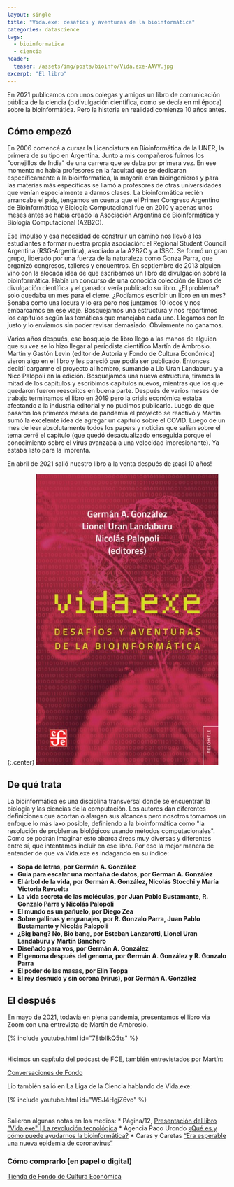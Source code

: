 ```yaml
---
layout: single
title: "Vida.exe: desafíos y aventuras de la bioinformática"
categories: datascience
tags:
  - bioinformatica
  - ciencia
header:
  teaser: /assets/img/posts/bioinfo/Vida.exe-AAVV.jpg
excerpt: "El libro"
---
```

En 2021 publicamos con unos colegas y amigos un libro de comunicación pública de la ciencia (o divulgación científica, como se decía en mi época) sobre la bioinformática. Pero la historia en realidad comienza 10 años antes.

<h2>Cómo empezó</h2>
En 2006 comencé a cursar la Licenciatura en Bioinformática de la UNER, la primera de su tipo en Argentina. Junto a mis compañeros fuimos los "conejillos de India" de una carrera que se daba por primera vez. En ese momento no había profesores en la facultad que se dedicaran específicamente a la bioinformática, la mayoría eran bioingenieros y para las materias más específicas se llamó a profesores de otras universidades que venían especialmente a darnos clases. La bioinformática recién arrancaba el país, tengamos en cuenta que el Primer Congreso Argentino de Bioinformática y Biología Computacional fue en 2010 y apenas unos meses antes se había creado la Asociación Argentina de Bioinformática y Biología Computacional (A2B2C).

Ese impulso y esa necesidad de construir un camino nos llevó a los estudiantes a formar nuestra propia asociación: el Regional Student Council Argentina (RSG-Argentina), asociado a la A2B2C y a ISBC. Se formó un gran grupo, liderado por una fuerza de la naturaleza como Gonza Parra, que organizó congresos, talleres y encuentros. En septiembre de 2013 alguien vino con la alocada idea de que escribamos un libro de divulgación sobre la bioinformática. Había un concurso de una conocida colección de libros de divulgación científica y el ganador vería publicado su libro. ¿El problema? solo quedaba un mes para el cierre. ¿Podíamos escribir un libro en un mes? Sonaba como una locura y lo era pero nos juntamos 10 locos y nos embarcamos en ese viaje. Bosquejamos una estructura y nos repartimos los capítulos según las temáticas que manejaba cada uno. Llegamos con lo justo y lo enviamos sin poder revisar demasiado. Obviamente no ganamos.

Varios años después, ese bosquejo de libro llegó a las manos de alguien que su vez se lo hizo llegar al periodista científico Martín de Ambrosio. Martín y Gastón Levin (editor de Autoria y Fondo de Cultura Económica) vieron algo en el libro y les pareció que podía ser publicado. Entonces decidí cargarme el proyecto al hombro, sumando a Lio Uran Landaburu y a Nico Palopoli en la edición. Bosquejamos una nueva estructura, tiramos la mitad de los capítulos y escribimos capítulos nuevos, mientras que los que quedaron fueron reescritos en buena parte. Después de varios meses de trabajo terminamos el libro en 2019 pero la crisis económica estaba afectando a la industria editorial y no pudimos publicarlo. Luego de que pasaron los primeros meses de pandemia el proyecto se reactivó y Martín sumó la excelente idea de agregar un capítulo sobre el COVID. Luego de un mes de leer absolutamente todos los papers y noticias que salían sobre el tema cerré el capítulo (que quedó desactualizado enseguida porque el conocimiento sobre el virus avanzaba a una velocidad impresionante). Ya estaba listo para la imprenta.

En abril de 2021 salió nuestro libro a la venta después de ¡casi 10 años!

{:.center}
![vidaexe](/assets/img/posts/bioinfo/Vida.exe-AAVV.jpg)

<h2>De qué trata</h2>
La bioinformática es una disciplina transversal donde se encuentran la biología y las ciencias de la computación. Los autores dan diferentes definiciones que acortan o alargan sus alcances pero nosotros tomamos un enfoque lo más laxo posible, definiendo a la bioinformática como "la resolución de problemas biolṕgicos usando métodos computacionales". Como se podrán imaginar esto abarca áreas muy diversas y diferentes entre sí, que intentamos incluir en ese libro. Por eso la mejor manera de entender de que va Vida.exe es indagando en su índice:

* **Sopa de letras, por Germán A. González** 
* **Guía para escalar una montaña de datos, por Germán A. González** 
* **El árbol de la vida, por Germán A. González, Nicolás Stocchi y María Victoria Revuelta**
* **La vida secreta de las moléculas, por Juan Pablo Bustamante, R. Gonzalo Parra y Nicolás Palopoli**
* **El mundo es un pañuelo, por Diego Zea**
* **Sobre gallinas y engranajes, por R. Gonzalo Parra, Juan Pablo Bustamante y Nicolás Palopoli**
* **¿Big bang? No, Bio bang, por Esteban Lanzarotti, Lionel Uran Landaburu y Martín Banchero**
* **Diseñado para vos, por Germán A. González** 
* **El genoma después del genoma, por Germán A. González y R. Gonzalo Parra**
* **El poder de las masas, por Elin Teppa**
* **El rey desnudo y sin corona (virus), por Germán A. González**

<h2>El después</h2>
En mayo de 2021, todavía en plena pandemia, presentamos el libro via Zoom con una entrevista de Martín de Ambrosio.

{% include youtube.html id="78tblIkQ5ts" %}

<br/>
Hicimos un capítulo del podcast de FCE, también entrevistados por Martín:

<a href="https://fce.com.ar/cdf/vida-exe-desafios-y-aventuras-de-la-bioinformatica/">Conversaciones de Fondo</a>

Lio también salió en La Liga de la Ciencia hablando de Vida.exe:

{% include youtube.html id="WSJ4HgjZ6vo" %}

<br/>
Salieron algunas notas en los medios:
* Página/12, <a href="https://www.pagina12.com.ar/341994-la-revolucion-tecnologica">Presentación del libro "Vida.exe" | La revolución tecnológica</a>
* Agencia Paco Urondo <a href="https://www.agenciapacourondo.com.ar/debates/que-es-y-como-puede-ayudarnos-la-bioinformatica">¿Qué es y cómo puede ayudarnos la bioinformática?</a>
* Caras y Caretas <a href="https://carasycaretas.org.ar/2021/06/30/era-esperable-una-nueva-epidemia-de-coronavirus/">“Era esperable una nueva epidemia de coronavirus”</a>

<h3>Cómo comprarlo (en papel o digital)</h3>
<a href="https://fce.com.ar/tienda/ciencia-y-tecnologia/vida-exe/">Tienda de Fondo de Cultura Económica</a>


